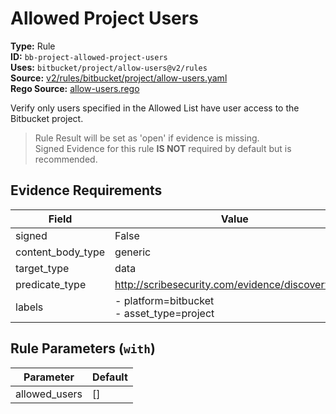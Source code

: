 # Allowed Project Users  
**Type:** Rule  
**ID:** `bb-project-allowed-project-users`  
**Uses:** `bitbucket/project/allow-users@v2/rules`  
**Source:** [v2/rules/bitbucket/project/allow-users.yaml](https://github.com/scribe-public/sample-policies/v2/rules/bitbucket/project/allow-users.yaml)  
**Rego Source:** [allow-users.rego](https://github.com/scribe-public/sample-policies/v2/rules/bitbucket/project/allow-users.rego)  

Verify only users specified in the Allowed List have user access to the Bitbucket project.

> Rule Result will be set as 'open' if evidence is missing.  
> Signed Evidence for this rule **IS NOT** required by default but is recommended.  

## Evidence Requirements  
| Field | Value |
|-------|-------|
| signed | False |
| content_body_type | generic |
| target_type | data |
| predicate_type | http://scribesecurity.com/evidence/discovery/v0.1 |
| labels | - platform=bitbucket<br>- asset_type=project |

## Rule Parameters (`with`)  
| Parameter | Default |
|-----------|---------|
| allowed_users | [] |
